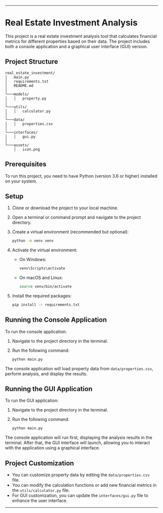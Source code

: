 
---

# Real Estate Investment Analysis

This project is a real estate investment analysis tool that calculates financial metrics for different properties based on their data. The project includes both a console application and a graphical user interface (GUI) version.

## Project Structure

```
real_estate_investment/
│   main.py
│   requirements.txt
│   README.md
│
└───models/
│   │   property.py
│
└───utils/
│   │   calculator.py
│
└───data/
│   │   properties.csv
│
└───interfaces/
│   │   gui.py
│
└───assets/
    │   icon.png
```

## Prerequisites

To run this project, you need to have Python (version 3.6 or higher) installed on your system.

## Setup

1. Clone or download the project to your local machine.

2. Open a terminal or command prompt and navigate to the project directory.

3. Create a virtual environment (recommended but optional):
   ```bash
   python -m venv venv
   ```

4. Activate the virtual environment:
   - On Windows:
     ```bash
     venv\Scripts\activate
     ```
   - On macOS and Linux:
     ```bash
     source venv/bin/activate
     ```

5. Install the required packages:
   ```bash
   pip install -r requirements.txt
   ```

## Running the Console Application

To run the console application:

1. Navigate to the project directory in the terminal.

2. Run the following command:
   ```bash
   python main.py
   ```

The console application will load property data from `data/properties.csv`, perform analysis, and display the results.

## Running the GUI Application

To run the GUI application:

1. Navigate to the project directory in the terminal.

2. Run the following command:
   ```bash
   python main.py
   ```

The console application will run first, displaying the analysis results in the terminal. After that, the GUI interface will launch, allowing you to interact with the application using a graphical interface.

## Project Customization

- You can customize property data by editing the `data/properties.csv` file.
- You can modify the calculation functions or add new financial metrics in the `utils/calculator.py` file.
- For GUI customization, you can update the `interfaces/gui.py` file to enhance the user interface.

---
